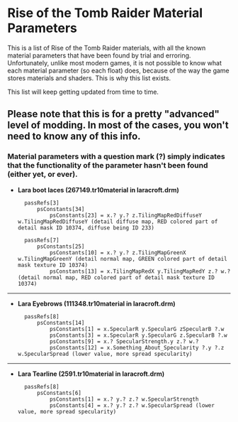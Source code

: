 # Rise of the Tomb Raider Material Parameters

This is a list of Rise of the Tomb Raider materials, with all the known material parameters that have been found by trial and erroring. Unfortunately, unlike most modern games, it is not possible to know what each material parameter (so each float) does, because of the way the game stores materials and shaders. This is why this list exists.

This list will keep getting updated from time to time.

## Please note that this is for a pretty "advanced" level of modding. In most of the cases, you won't need to know any of this info.

### Material parameters with a question mark (?) simply indicates that the functionality of the parameter hasn't been found (either yet, or ever).

- **Lara boot laces (267149.tr10material in laracroft.drm)**


        passRefs[3]
            psConstants[34]
                psConstants[23] = x.? y.? z.TilingMapRedDiffuseY w.TilingMapRedDiffuseY (detail diffuse map, RED colored part of detail mask ID 10374, diffuse being ID 233)

        passRefs[7]
            psConstants[25]
                psConstants[10] = x.? y.? z.TilingMapGreenX w.TilingMapGreenY (detail normal map, GREEN colored part of detail mask texture ID 10374)
                psConstants[13] = x.TilingMapRedX y.TilingMapRedY z.? w.? (detail normal map, RED colored part of detail mask texture ID 10374)
        
----------------------------------------------------------------------------------------
        
- **Lara Eyebrows (111348.tr10material in laracroft.drm)**
        
        passRefs[8]
            psConstants[14]
                psConstants[1] = x.SpecularR y.SpecularG zSpecularB ?.w 
                psConstants[3] = x.SpecularR y.SpecularG z.SpecularB ?.w
                psConstants[9] = x.? SpecularStrength.y z.? w.?
                psConstants[12] = x.Something_About_Specularity ?.y ?.z w.SpecularSpread (lower value, more spread specularity)
        
----------------------------------------------------------------------------------------

- **Lara Tearline (2591.tr10material in laracroft.drm)**
        
        passRefs[8]
            psConstants[6]
                psConstants[1] = x.? y.? z.? w.SpecularStrength
                psConstants[4] = x.? y.? z.? w.SpecularSpread (lower value, more spread specularity)
